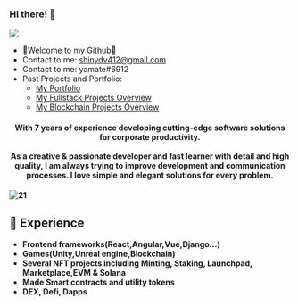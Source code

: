 ### Hi there! 👋

![](https://komarev.com/ghpvc/?username=Mr0XI&color=yellow)

- 💖Welcome to my Github💖
- Contact to me: shinydv412@gmail.com
- Contact to me: yamate#6912
- Past Projects and Portfolio: 
  - <a href="https://yamate.vercel.app">My Portfolio</a>
  - <a href="https://github.com/yamate0116/blockchain-overview">My Fullstack Projects Overview</a>
  - <a href="https://github.com/yamate0116/Solana-NFT-overview">My Blockchain Projects Overview</a>

<h4 align="center">
  <b> With 7 years of experience developing cutting-edge software solutions for corporate productivity.<br/>
<br />
As a creative & passionate developer and fast learner with detail and high quality, I am always trying to improve development and communication processes. I love simple and elegant solutions for every problem.
<br />
</h4>

  ![21](https://user-images.githubusercontent.com/125228912/224555807-43a62ed5-a5e3-4273-81c4-3e06c2bc180e.png)

  
 ## 💖 Experience
- Frontend frameworks(React,Angular,Vue,Django...)
- Games(Unity,Unreal engine,Blockchain)
- Several NFT projects including Minting, Staking, Launchpad, Marketplace,EVM & Solana
- Made Smart contracts and utility tokens
- DEX, Defi, Dapps
 <br />
